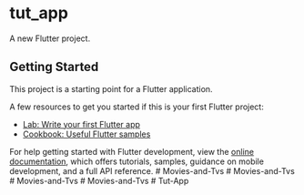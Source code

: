# tut_app

A new Flutter project.

## Getting Started

This project is a starting point for a Flutter application.

A few resources to get you started if this is your first Flutter project:

- [Lab: Write your first Flutter app](https://docs.flutter.dev/get-started/codelab)
- [Cookbook: Useful Flutter samples](https://docs.flutter.dev/cookbook)

For help getting started with Flutter development, view the
[online documentation](https://docs.flutter.dev/), which offers tutorials,
samples, guidance on mobile development, and a full API reference.
#   M o v i e s - a n d - T v s  
 #   M o v i e s - a n d - T v s  
 #   M o v i e s - a n d - T v s  
 #   M o v i e s - a n d - T v s  
 #   T u t - A p p  
 